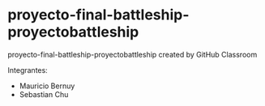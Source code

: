 # proyecto-final-battleship-proyectobattleship
proyecto-final-battleship-proyectobattleship created by GitHub Classroom

Integrantes:
- Mauricio Bernuy
- Sebastian Chu
